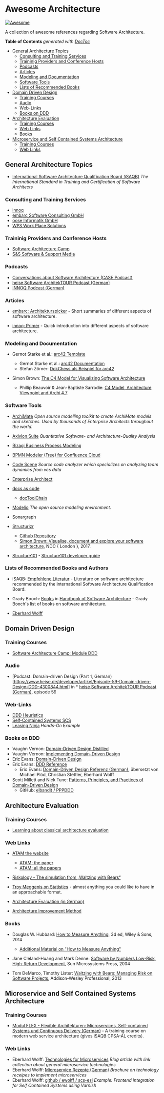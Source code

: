 # Awesome Architecture 
[![Awesome](https://awesome.re/badge-flat.svg)](https://awesome.re)


A collection of awesome references regarding Software Architecture.

<!-- START doctoc generated TOC please keep comment here to allow auto update -->
<!-- DON'T EDIT THIS SECTION, INSTEAD RE-RUN doctoc TO UPDATE -->
**Table of Contents**  *generated with [DocToc](https://github.com/thlorenz/doctoc)*

  - [General Architecture Topics](#general-architecture-topics)
    - [Consulting and Training Services](#consulting-and-training-services)
    - [Traininig Providers and Conference Hosts](#traininig-providers-and-conference-hosts)
    - [Podcasts](#podcasts)
    - [Articles](#articles)
    - [Modeling and Documentation](#modeling-and-documentation)
    - [Software Tools](#software-tools)
    - [Lists of Recommended Books](#lists-of-recommended-books)
  - [Domain Driven Design](#domain-driven-design)
    - [Training Courses](#training-courses)
    - [Audio](#audio)
    - [Web-Links](#web-links)
    - [Books on DDD](#books-on-ddd)
  - [Architecture Evaluation](#architecture-evaluation)
    - [Training Courses](#training-courses-1)
    - [Web Links](#web-links)
    - [Books](#books)
  - [Microservice and Self Contained Systems Architecture](#microservice-and-self-contained-systems-architecture)
    - [Training Courses](#training-courses-2)
    - [Web Links](#web-links-1)

<!-- END doctoc generated TOC please keep comment here to allow auto update -->

## General Architecture Topics

* [International Software Architecture Qualification Board (iSAQB)](https://www.isaqb.org/) *The International Standard in Training and Certification of Software Architects*

### Consulting and Training Services

* [innoq](https://www.innoq.com/de/)
* [embarc Software Consulting GmbH](https://www.embarc.de/)
* [oose Informatik GmbH](https://www.oose.de/)
* [WPS Work Place Solutions](https://www.wps.de/en/)

### Traininig Providers and Conference Hosts

* [Software Architecture Camp](https://software-architecture-camp.de/)
* [S&S Software & Support Media](https://sandsmedia.com/en/home/)

### Podcasts

* [Conversations about Software Architecture (CASE Podcast)](https://www.case-podcast.org/)
* [heise Software ArchitekTOUR Podcast (German)](https://www.heise.de/developer/SoftwareArchitekTOUR-4076349.html)
* [INNOQ Podcast (German)](https://www.innoq.com/en/podcast/)

### Articles

* [embarc: Architekturspicker](https://www.embarc.de/architektur-spicker/) - Short summaries of different aspects of software architecture.

* [innoq: Primer](https://www.innoq.com/en/topics/primer/) - Quick introduction into different aspects of software architecture.

### Modeling and Documentation

* Gernot Starke et al.: [arc42 Template](https://arc42.org/documentation/)
  * Gernot Starke et al.: [arc42 Documentation](https://docs.arc42.org/home/)
  * Stefan Zörner: [DokChess als Beispiel für arc42](https://www.dokchess.de/)

* Simon Brown: [The C4 Model for Visualizing Software Architecture](https://c4model.com/)
  * Phillip Beauvoir & Jean-Baptiste Sarrodie: [C4 Model, Architecture Viewpoint and Archi 4.7](https://www.archimatetool.com/blog/2020/04/18/c4-model-architecture-viewpoint-and-archi-4-7/)

### Software Tools

* [ArchiMate](https://www.archimatetool.com/) *Open source modelling toolkit to create ArchiMate models and sketches. Used by thousands of Enterprise Architects throughout the world.*

* [Axivion Suite](https://www.axivion.com/en/products/axivion-suite/) *Quantitative Software- and Architecture-Quality Analysis*

* [Bizagi Business Process Modeling](https://www.bizagi.com/?lang=en)

* [BPMN Modeler (Free) for Confluence Cloud](https://marketplace.atlassian.com/apps/1215543/bpmn-modeler-free?hosting=server&tab=overview)

* [Code Scene](https://codescene.io) *Source code analyzer which specializes on analyzing team dynamics from vcs data*  

* [Enterprise Architect](https://sparxsystems.com/products/ea/shop/index.html)

* [docs as code](https://docs-as-co.de)
  * [docToolChain](https://doctoolchain.github.io/docToolchain/)

* [Modelio](https://www.modelio.org/) *The open source modeling environment.*

* [Sonargraph](https://www.hello2morrow.com)

* [Structurizr](https://structurizr.com/)
  * [Github Repository](https://github.com/structurizr/java) 
  * [Simon Brown: Visualise, document and explore your software architecture](https://www.youtube.com/watch?v=Ym9nhVZs89o), NDC { London }, 2017.

* [Structure101](https://structure101.com/) - [Structure101 developer guide](http://structure101.com/help/dev/)

### Lists of Recommended Books and Authors

* iSAQB: [Empfohlene Literatur](https://www.isaqb.org/de/zertifizierungen/literatur/) - Literature on software architecture recommended by the international Software Architecture Qualification Board.

* Grady Booch: [Books](https://handbookofsoftwarearchitecture.com/books/) in [Handbook of Software Architecture](https://handbookofsoftwarearchitecture.com/) - Grady Booch's list of books on software architecture.

* [Eberhard Wolff](https://ewolff.com/)

## Domain Driven Design

### Training Courses

* [Software Architecture Camp: Module DDD](https://software-architecture-camp.de/isaqb-advanced-level/modul-ddd-domain-driven-design/)

### Audio

* [Podcast: Domain-driven Design (Part 1, German)[https://www.heise.de/developer/artikel/Episode-59-Domain-driven-Design-DDD-4300844.html] in * [heise Software ArchitekTOUR Podcast (German)](https://www.heise.de/developer/SoftwareArchitekTOUR-4076349.html), episode 59

### Web-Links

* [DDD Heuristics](https://dddheuristics.com)
* [Self-Contained Systems SCS](https://scs-architecture.org)
* [Leasing Ninja](https://leasingninja.github.io) *Hands-On Example*

### Books on DDD

* Vaughn Vernon: [Domain-Driven Design Distilled](https://isbnsearch.org/isbn/9780134434421)
* Vaughn Vernon: [Implementing Domain-Driven Design](https://isbnsearch.org/isbn/9780321834577)
* Eric Evans: [Domain-Driven Design](https://isbnsearch.org/isbn/9780321125217)
* Eric Evans: [DDD Reference](https://www.domainlanguage.com/ddd/reference/)
  * Eric Evans: [Domain-Driven Design Referenz (German)](https://ddd-referenz.de/), übersetzt von Michael Plöd, Christian Stettler, Eberhard Wolff
* Scott Millett and Nick Tune: [Patterns, Principles, and Practices of Domain-Driven Design](https://isbnsearch.org/isbn/9781118714706)
  * GitHub: [elbandit / PPPDDD](https://github.com/elbandit/PPPDDD)

## Architecture Evaluation

### Training Courses

* [Learning about classical architecture evaluation](https://www.isaqb.org/certifications/cpsa-certifications/cpsa-advanced-level/arceval-architecture-evaluation/)

### Web Links

* [ATAM the website](https://resources.sei.cmu.edu/library/asset-view.cfm?assetid=5177)
  * [ATAM: the paper](https://resources.sei.cmu.edu/asset_files/TechnicalReport/2000_005_001_13706.pdf)
  * [ATAM: all the papers](https://resources.sei.cmu.edu/library/asset-view.cfm?assetID=513908)

* [Riskology - The simulation from „Waltzing with Bears“](https://systemsguild.eu/riskology)

* [Troy Meggenis on Statistics](https://github.com/FocusedObjective/FocusedObjective.Resources/tree/master/Spreadsheets) - almost anything you could like to have in an approachable format.

* [Architecture Evaluation (in German)](https://www.embarc.de/architektur-spicker/)

* [Architecture Improvement Method](https://aim42.github.io)

### Books

* Douglas W. Hubbard: [How to Measure Anything](https://www.howtomeasureanything.com/books-by-douglas-hubbard/), 3d ed, Wiley & Sons, 2014
  * [Additional Material on "How to Measure Anything"](https://www.howtomeasureanything.com/3rd-edition/)

* Jane Cleland-Huang and Mark Denne: [Software by Numbers Low-Risk, High-Return Development](https://www.oreilly.com/library/view/software-by-numbers/0131407287/), Sun Microsystems Press, 2004

* Tom DeMarco, Timothy Lister: [Waltzing with Bears: Managing Risk on Software Projects](https://books.google.de/books?id=NVgUAAAAQBAJ&printsec=frontcover#v=onepage&q&f=false), Addison-Wesley Professional, 2013

## Microservice and Self Contained Systems Architecture

### Training Courses

* [Modul FLEX - Flexible Architekturen: Microservices, Self-contained Systems und Continuous Delivery (German)](https://software-architecture-camp.de/isaqb-advanced-level/modul-flex-flexible-architekturen-microservices-self-contained-systems-und-continuous-delivery/) - A training course on modern web service architecture (gives iSAQB CPSA-AL credits).

### Web Links

* Eberhard Wolff: [Technologies for Microservices](https://jaxlondon.com/blog/technologies-for-microservices/) *Blog article with link collection about general microservice technologies*
* Eberhard Wolff: [Microservice Rezepte (German)](https://docplayer.org/166396396-Eberhard-wolff.html) *Brochure on technology receipes to implement microservices*
* Eberhard Wolff: [github / ewolff / scs-esi](https://github.com/ewolff/SCS-ESI) *Example: Frontend integration for Self Contained Systems using Varnish*
